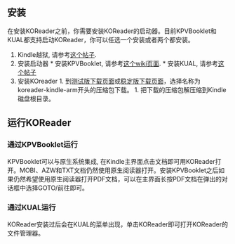 ## 安装
在安装KOReader之前，你需要安装KOReader的启动器。目前KPVBooklet和KUAL都支持启动KOReader，你可以任选一个安装或者两个都安装。

  1. Kindle越狱, 请参考[这个帖子](http://www.mobileread.com/forums/showthread.php?t=198446).
  1. 安装启动器
    * 安装KPVBooklet, 请参考[这个wiki页面](https://github.com/koreader/kpvbooklet/wiki).
    * 安装KUAL, 请参考[这个帖子](http://www.mobileread.com/forums/showthread.php?t=203326)
  1. 安装KOreader
    1. 到[测试版下载页面](https://github.com/koreader/koreader/releases)或[稳定版下载页面](https://github.com/koreader/koreader/releases/tag/v2015.11-stable)，选择名称为koreader-kindle-arm开头的压缩包下载。
    1. 把下载的压缩包解压缩到Kindle磁盘根目录。

## 运行KOReader
### 通过KPVBooklet运行
KPVBooklet可以与原生系统集成, 在Kindle主界面点击文档即可用KOReader打开。MOBI、AZW和TXT文档仍然使用原生阅读器打开。安装KPVBooklet之后如果仍然希望使用原生阅读器打开PDF文档，可以在主界面长按PDF文档在弹出的对话框中选择GOTO/前往即可。
### 通过KUAL运行
KOReader安装过后会在KUAL的菜单出现，单击KOReader即可打开KOReader的文件管理器。